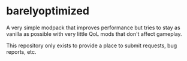 # barelyoptimized
A very simple modpack that improves performance but tries to stay as vanilla as possible with very little QoL mods that don't affect gameplay.

This repository only exists to provide a place to submit requests, bug reports, etc.
